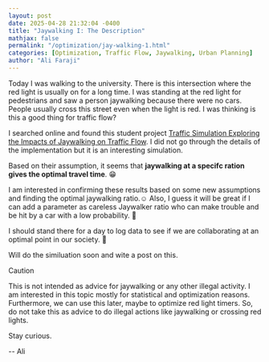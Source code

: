 ```yaml
---
layout: post
date: 2025-04-28 21:32:04 -0400
title: "Jaywalking I: The Description"
mathjax: false
permalink: "/optimization/jay-walking-1.html"
categories: [Optimization, Traffic Flow, Jaywalking, Urban Planning]
author: "Ali Faraji"
---
```


Today I was walking to the university. There is this intersection where the red light is usually on for a long time. I was standing at the red light for pedestrians and saw a person jaywalking because there were no cars. People usually cross this street even when the light is red. I was thinking is this a good thing for traffic flow?

I searched online and found this student project [Traffic Simulation Exploring the Impacts of Jaywalking on Traffic Flow](https://kth.diva-portal.org/smash/get/diva2:1885894/FULLTEXT01.pdf). I did not go through the details of the implementation but it is an interesting simulation.

Based on their assumption, it seems that **jaywalking at a specifc ration gives the optimal travel time**. 😁

I am interested in confirming these results based on some new assumptions and finding the optimal jaywalking ratio.☺️
Also, I guess it will be great if I can add a parameter as careless Jaywalker ratio who can make trouble and be hit by a car with a low probability. 🙈

I should stand there for a day to log data to see if we are collaborating at an optimal point in our society. 👀

Will do the similuation soon and wite a post on this.

> [!CAUTION]
> This is not intended as advice for jaywalking or any other illegal activity. I am interested in this topic mostly for statistical and optimization reasons. Furthermore, we can use this later, maybe to optimize red light timers. So, do not take this as advice to do illegal actions like jaywalking or crossing red lights.

Stay curious.

-- Ali
